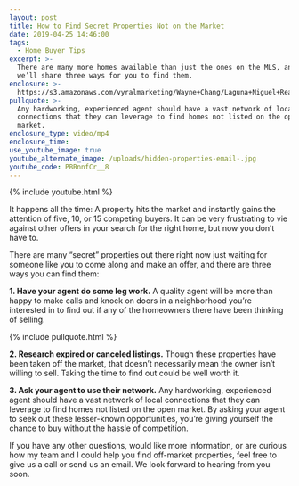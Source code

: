 ```yaml
---
layout: post
title: How to Find Secret Properties Not on the Market
date: 2019-04-25 14:46:00
tags:
  - Home Buyer Tips
excerpt: >-
  There are many more homes available than just the ones on the MLS, and today
  we’ll share three ways for you to find them.
enclosure: >-
  https://s3.amazonaws.com/vyralmarketing/Wayne+Chang/Laguna+Niguel+Real+Estate-+How+to+Find+Secret+Properties+on+the+Market.mp4
pullquote: >-
  Any hardworking, experienced agent should have a vast network of local
  connections that they can leverage to find homes not listed on the open
  market.
enclosure_type: video/mp4
enclosure_time:
use_youtube_image: true
youtube_alternate_image: /uploads/hidden-properties-email-.jpg
youtube_code: PBBnnfCr__8
---
```


{% include youtube.html %}

It happens all the time: A property hits the market and instantly gains the attention of five, 10, or 15 competing buyers. It can be very frustrating to vie against other offers in your search for the right home, but now you don’t have to. 

There are many “secret” properties out there right now just waiting for someone like you to come along and make an offer, and there are three ways you can find them:

**1\. Have your agent do some leg work.** A quality agent will be more than happy to make calls and knock on doors in a neighborhood you’re interested in to find out if any of the homeowners there have been thinking of selling. 

{% include pullquote.html %}

**2\. Research expired or canceled listings.** Though these properties have been taken off the market, that doesn’t necessarily mean the owner isn’t willing to sell. Taking the time to find out could be well worth it. 

**3\. Ask your agent to use their network.** Any hardworking, experienced agent should have a vast network of local connections that they can leverage to find homes not listed on the open market. By asking your agent to seek out these lesser-known opportunities, you’re giving yourself the chance to buy without the hassle of competition. 

If you have any other questions, would like more information, or are curious how my team and I could help you find off-market properties, feel free to give us a call or send us an email. We look forward to hearing from you soon.